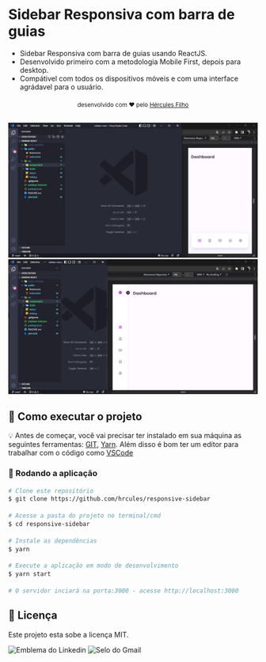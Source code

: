 # Sidebar Responsiva com barra de guias

- Sidebar Responsiva com barra de guias usando ReactJS.
- Desenvolvido primeiro com a metodologia Mobile First, depois para desktop.
- Compátivel com todos os dispositivos móveis e com uma interface agrádavel para o usuário.

<div align="center">
  <sub>desenvolvido com ❤︎ pelo
    <a href="https://github.com/hrcules">Hércules Filho</a>
  </sub>
</div>

##

<img src="public/img_mobile.png">
<img src="public/img_desktop.png">

## 🚀 Como executar o projeto

💡 Antes de começar, você vai precisar ter instalado em sua máquina as seguintes ferramentas: [GIT](https://git-scm.com), [Yarn](https://yarnpkg.com/). Além disso é bom ter um editor para trabalhar com o código como [VSCode](https://code.visualstudio.com/)

### 🎲 Rodando a aplicação

```bash
# Clone este repositório
$ git clone https://github.com/hrcules/responsive-sidebar

# Acesse a pasta do projeto no terminal/cmd
$ cd responsive-sidebar

# Instale as dependências
$ yarn

# Execute a aplicação em modo de desenvolvimento
$ yarn start

# O servidor inciará na porta:3000 - acesse http://localhost:3000
```

## 📝 Licença

Este projeto esta sobe a licença MIT.

![ Emblema do Linkedin ](https://img.shields.io/badge/-hrcules-blue?style=flat-square&logo=Linkedin&logoColor=white&link=https://www.linkedin.com/in/hrcules/)
![ Selo do Gmail ](https://img.shields.io/badge/-dev.hrcules@gmail.com-c14438?style=flat-square&logo=Gmail&logoColor=white&link=mailto:dev.hrcules@gmail.com)
